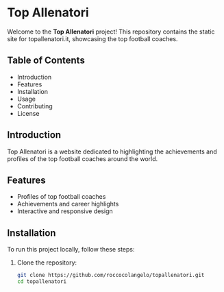 # Top Allenatori

Welcome to the **Top Allenatori** project! This repository contains the static site for topallenatori.it, showcasing the top football coaches.

## Table of Contents

- Introduction
- Features
- Installation
- Usage
- Contributing
- License

## Introduction

Top Allenatori is a website dedicated to highlighting the achievements and profiles of the top football coaches around the world.

## Features

- Profiles of top football coaches
- Achievements and career highlights
- Interactive and responsive design

## Installation

To run this project locally, follow these steps:

1. Clone the repository:
   ```bash
   git clone https://github.com/roccocolangelo/topallenatori.git
   cd topallenatori
